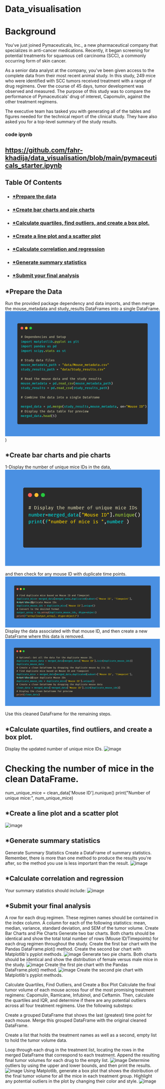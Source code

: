 # Data_visualisation

# Background
You've just joined Pymaceuticals, Inc., a new pharmaceutical company that specializes in anti-cancer medications. Recently, it began screening for potential treatments for squamous cell carcinoma (SCC), a commonly occurring form of skin cancer.

As a senior data analyst at the company, you've been given access to the complete data from their most recent animal study. In this study, 249 mice who were identified with SCC tumors received treatment with a range of drug regimens. Over the course of 45 days, tumor development was observed and measured. The purpose of this study was to compare the performance of Pymaceuticals’ drug of interest, Capomulin, against the other treatment regimens.

The executive team has tasked you with generating all of the tables and figures needed for the technical report of the clinical study. They have also asked you for a top-level summary of the study results.
###  code ipynb
##  https://github.com/fahr-khadija/data_visualisation/blob/main/pymaceuticals_starter.ipynb
## Table Of Contents 

* ### [*Prepare the data](https://github.com/Fahr-khadija/data_visualisation#Prepare-the-data)
* ### [*Create bar charts and pie charts](https://github.com/Fahr-khadija/data_visualisation#Create-bar-charts-and-pie-charts)
* ### [*Calculate quartiles, find outliers, and create a box plot.](https://github.com/Fahr-khadija/data_visualisation#Calculate-quartiles,-find-outliers,-and-create-a-box-plot.)
* ### [*Create a line plot and a scatter plot](https://github.com/Fahr-khadija/data_visualisation#Create-a-line-plot-and-a-scatter-plot)
* ### [*Calculate correlation and regression](https://github.com/Fahr-khadija/data_visualisation#Calculate-correlation-and-regression)
* ### [*Generate summary statistics](https://github.com/Fahr-khadija/data_visualisation#Generate-summary-statistics)
* ### [*Submit your final analysis](https://github.com/Fahr-khadija/data_visualisation#Submit-your-final-analysis)

## *Prepare the Data
Run the provided package dependency and data imports, and then merge the mouse_metadata and study_results DataFrames into a single DataFrame.
![image](https://github.com/fahr-khadija/data_visualisation/blob/main/carbon%20(1).png))

## *Create bar charts and pie charts

1-Display the number of unique mice IDs in the data,
![image](https://github.com/fahr-khadija/data_visualisation/blob/main/nbr%20of%20mice.png)

and then check for any mouse ID with duplicate time points. 
![image](https://github.com/fahr-khadija/data_visualisation/blob/main/duplicat%20mice.png)
Display the data associated with that mouse ID,
and then create a new DataFrame where this data is removed. 
![image](https://github.com/fahr-khadija/data_visualisation/blob/main/clean%20data.png)

Use this cleaned DataFrame for the remaining steps.
## *Calculate quartiles, find outliers, and create a box plot.
Display the updated number of unique mice IDs.
![image]()
# Checking the number of mice in the clean DataFrame.
num_unique_mice = clean_data['Mouse ID'].nunique()
print("Number of unique mice:", num_unique_mice)

## *Create a line plot and a scatter plot
![image]()
## *Generate summary statistics
Generate Summary Statistics
Create a DataFrame of summary statistics. Remember, there is more than one method to produce the results you're after, so the method you use is less important than the result.
![image]()
## *Calculate correlation and regression
Your summary statistics should include:
![image]()
## *Submit your final analysis
A row for each drug regimen. These regimen names should be contained in the index column.
A column for each of the following statistics: mean, median, variance, standard deviation, and SEM of the tumor volume.
Create Bar Charts and Pie Charts
Generate two bar charts. Both charts should be identical and show the total total number of rows (Mouse ID/Timepoints) for each drug regimen throughout the study.
Create the first bar chart with the Pandas DataFrame.plot() method.
Create the second bar chart with Matplotlib's pyplot methods.
![image]()
Generate two pie charts. Both charts should be identical and show the distribution of female versus male mice in the study.
![image]()
Create the first pie chart with the Pandas DataFrame.plot() method.
![image]()
Create the second pie chart with Matplotlib's pyplot methods.

Calculate Quartiles, Find Outliers, and Create a Box Plot
Calculate the final tumor volume of each mouse across four of the most promising treatment regimens: Capomulin, Ramicane, Infubinol, and Ceftamin. Then, calculate the quartiles and IQR, and determine if there are any potential outliers across all four treatment regimens. Use the following substeps:

Create a grouped DataFrame that shows the last (greatest) time point for each mouse. Merge this grouped DataFrame with the original cleaned DataFrame.

Create a list that holds the treatment names as well as a second, empty list to hold the tumor volume data.

Loop through each drug in the treatment list, locating the rows in the merged DataFrame that correspond to each treatment. Append the resulting final tumor volumes for each drug to the empty list.
![image]()
Determine outliers by using the upper and lower bounds, and then print the results.
![image]()
Using Matplotlib, generate a box plot that shows the distribution of the final tumor volume for all the mice in each treatment group. Highlight any potential outliers in the plot by changing their color and style.
![image]()
